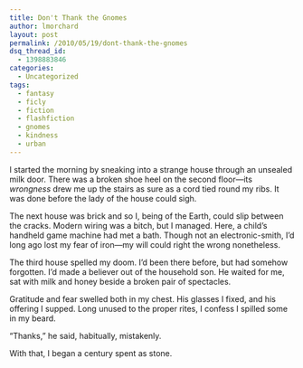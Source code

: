 ```yaml
---
title: Don't Thank the Gnomes
author: lmorchard
layout: post
permalink: /2010/05/19/dont-thank-the-gnomes
dsq_thread_id:
  - 1398883846
categories:
  - Uncategorized
tags:
  - fantasy
  - ficly
  - fiction
  - flashfiction
  - gnomes
  - kindness
  - urban
---
```

<div>
  <p>
    I started the morning by sneaking into a strange house through an unsealed milk door. There was a broken shoe heel on the second floor—its <em>wrongness</em> drew me up the stairs as sure as a cord tied round my ribs. It was done before the lady of the house could sigh.
  </p>
  
  <p>
    <!--more-->
  </p>
  
  <p>
    The next house was brick and so I, being of the Earth, could slip between the cracks. Modern wiring was a bitch, but I managed. Here, a child’s handheld game machine had met a bath. Though not an electronic-smith, I’d long ago lost my fear of iron—my will could right the wrong nonetheless.
  </p>
  
  <p>
    The third house spelled my doom. I’d been there before, but had somehow forgotten. I’d made a believer out of the household son. He waited for me, sat with milk and honey beside a broken pair of spectacles.
  </p>
  
  <p>
    Gratitude and fear swelled both in my chest. His glasses I fixed, and his offering I supped. Long unused to the proper rites, I confess I spilled some in my beard.
  </p>
  
  <p>
    “Thanks,” he said, habitually, mistakenly.
  </p>
  
  <p>
    With that, I began a century spent as stone.
  </p>
</div>